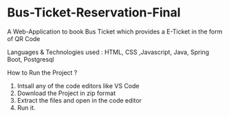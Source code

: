 # Bus-Ticket-Reservation-Final
A Web-Application to book Bus Ticket which provides a  E-Ticket  in the form of QR Code

Languages & Technologies used  : HTML, CSS ,Javascript, Java, Spring Boot, Postgresql

How to Run the Project ?
1. Intsall any of the code editors like VS Code
3. Download the Project in zip format
4. Extract the files and open in the code editor
5. Run it.

